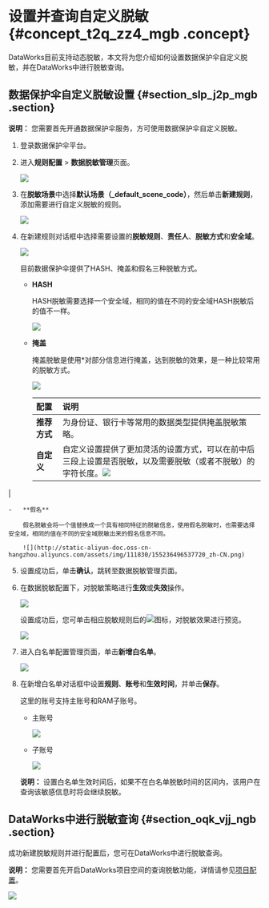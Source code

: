 # 设置并查询自定义脱敏 {#concept_t2q_zz4_mgb .concept}

DataWorks目前支持动态脱敏，本文将为您介绍如何设置数据保护伞自定义脱敏，并在DataWorks中进行脱敏查询。

## 数据保护伞自定义脱敏设置 {#section_slp_j2p_mgb .section}

**说明：** 您需要首先开通数据保护伞服务，方可使用数据保护伞自定义脱敏。

1.  登录数据保护伞平台。
2.  进入**规则配置** \> **数据脱敏管理**页面。

    ![](http://static-aliyun-doc.oss-cn-hangzhou.aliyuncs.com/assets/img/111830/155236496437641_zh-CN.png)

3.  在**脱敏场景**中选择**默认场景（\_default\_scene\_code）**，然后单击**新建规则**，添加需要进行自定义脱敏的规则。

    ![](http://static-aliyun-doc.oss-cn-hangzhou.aliyuncs.com/assets/img/111830/155236496437642_zh-CN.png)

4.  在新建规则对话框中选择需要设置的**脱敏规则**、**责任人**、**脱敏方式**和**安全域**。

    ![](http://static-aliyun-doc.oss-cn-hangzhou.aliyuncs.com/assets/img/111830/155236496437643_zh-CN.png)

    目前数据保护伞提供了HASH、掩盖和假名三种脱敏方式。

    -   **HASH**

        HASH脱敏需要选择一个安全域，相同的值在不同的安全域HASH脱敏后的值不一样。

        ![](http://static-aliyun-doc.oss-cn-hangzhou.aliyuncs.com/assets/img/111830/155236496437648_zh-CN.png)

    -   **掩盖**

        掩盖脱敏是使用\*对部分信息进行掩盖，达到脱敏的效果，是一种比较常用的脱敏方式。

        ![](http://static-aliyun-doc.oss-cn-hangzhou.aliyuncs.com/assets/img/111830/155236496437649_zh-CN.png)

        |配置|说明|
        |:-|:-|
        |**推荐方式**|为身份证、银行卡等常用的数据类型提供掩盖脱敏策略。|
        |**自定义**|自定义设置提供了更加灵活的设置方式，可以在前中后三段上设置是否脱敏，以及需要脱敏（或者不脱敏）的字符长度。![](http://static-aliyun-doc.oss-cn-hangzhou.aliyuncs.com/assets/img/111830/155236496437718_zh-CN.png)

|

    -   **假名**

        假名脱敏会将一个值替换成一个具有相同特征的脱敏信息，使用假名脱敏时，也需要选择安全域，相同的值在不同的安全域脱敏出来的假名信息不同。

        ![](http://static-aliyun-doc.oss-cn-hangzhou.aliyuncs.com/assets/img/111830/155236496537720_zh-CN.png)

5.  设置成功后，单击**确认**，跳转至数据脱敏管理页面。
6.  在数据脱敏配置下，对脱敏策略进行**生效**或**失效**操作。

    ![](http://static-aliyun-doc.oss-cn-hangzhou.aliyuncs.com/assets/img/111830/155236496537723_zh-CN.png)

    设置成功后，您可单击相应脱敏规则后的![](http://static-aliyun-doc.oss-cn-hangzhou.aliyuncs.com/assets/img/111830/155236496537724_zh-CN.png)图标，对脱敏效果进行预览。

    ![](http://static-aliyun-doc.oss-cn-hangzhou.aliyuncs.com/assets/img/111830/155236496537725_zh-CN.png)

7.  进入白名单配置管理页面，单击**新增白名单**。

    ![](http://static-aliyun-doc.oss-cn-hangzhou.aliyuncs.com/assets/img/111830/155236496537727_zh-CN.png)

8.  在新增白名单对话框中设置**规则**、**账号**和**生效时间**，并单击**保存**。

    这里的账号支持主账号和RAM子账号。

    -   主账号

        ![](http://static-aliyun-doc.oss-cn-hangzhou.aliyuncs.com/assets/img/111830/155236496537731_zh-CN.png)

    -   子账号

        ![](http://static-aliyun-doc.oss-cn-hangzhou.aliyuncs.com/assets/img/111830/155236496537732_zh-CN.png)

    **说明：** 设置白名单生效时间后，如果不在白名单脱敏时间的区间内，该用户在查询该敏感信息时将会继续脱敏。


## DataWorks中进行脱敏查询 {#section_oqk_vjj_ngb .section}

成功新建脱敏规则并进行配置后，您可在DataWorks中进行脱敏查询。

**说明：** 您需要首先开启DataWorks项目空间的查询脱敏功能，详情请参见[项目配置](cn.zh-CN/使用指南/数据开发/配置管理/项目配置.md#)。

![](http://static-aliyun-doc.oss-cn-hangzhou.aliyuncs.com/assets/img/111830/155236496537734_zh-CN.png)

